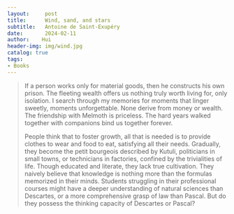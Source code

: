 ```yaml
---
layout:     post   				 
title:      Wind, sand, and stars
subtitle:   Antoine de Saint-Exupéry
date:       2024-02-11
author:    Hui
header-img: img/wind.jpg
catalog: true 						
tags:						
- Books
---
```


> If a person works only for material goods, then he constructs his own prison. 
> The fleeting wealth offers us nothing truly worth living for, only isolation. 
> I search through my memories for moments that linger sweetly, moments unforgettable. 
> None derive from money or wealth. The friendship with Melmoth is priceless. 
> The hard years walked together with companions bind us together forever.
> 
> 
> People think that to foster growth, all that is needed is to provide clothes to wear and food to eat,
> satisfying all their needs. Gradually, they become the petit bourgeois described by Kutuli, politicians 
> in small towns, or technicians in factories, confined by the trivialities of life. Though educated and literate, 
> they lack true cultivation. They naively believe that knowledge is nothing more than the formulas memorized in their minds. 
> Students struggling in their professional courses might have a deeper understanding of natural sciences than Descartes, 
> or a more comprehensive grasp of law than Pascal. But do they possess the thinking capacity of Descartes or Pascal?